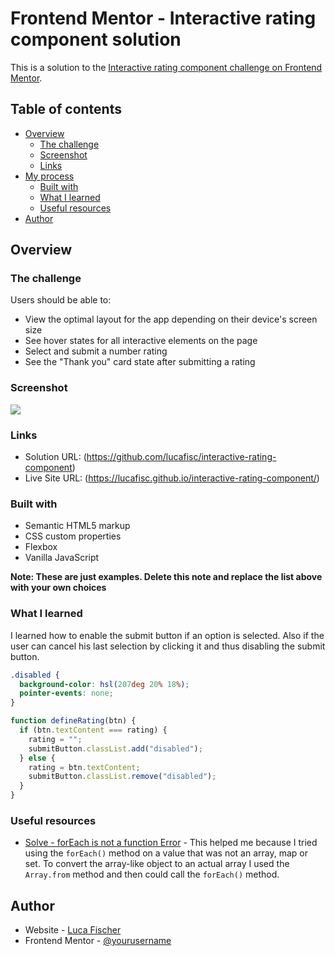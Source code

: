 # Frontend Mentor - Interactive rating component solution

This is a solution to the [Interactive rating component challenge on Frontend Mentor](https://www.frontendmentor.io/challenges/interactive-rating-component-koxpeBUmI).

## Table of contents

- [Overview](#overview)
  - [The challenge](#the-challenge)
  - [Screenshot](#screenshot)
  - [Links](#links)
- [My process](#my-process)
  - [Built with](#built-with)
  - [What I learned](#what-i-learned)
  - [Useful resources](#useful-resources)
- [Author](#author)


## Overview

### The challenge

Users should be able to:

- View the optimal layout for the app depending on their device's screen size
- See hover states for all interactive elements on the page
- Select and submit a number rating
- See the "Thank you" card state after submitting a rating

### Screenshot

![](./screenshot.jpg)


### Links

- Solution URL: (https://github.com/lucafisc/interactive-rating-component)
- Live Site URL: (https://lucafisc.github.io/interactive-rating-component/)

### Built with

- Semantic HTML5 markup
- CSS custom properties
- Flexbox
- Vanilla JavaScript

**Note: These are just examples. Delete this note and replace the list above with your own choices**

### What I learned

I learned how to enable the submit button if an option is selected. Also if the user can cancel his last selection by clicking it and thus disabling the submit button.


```css
.disabled {
  background-color: hsl(207deg 20% 18%);
  pointer-events: none;
}
```

```js
function defineRating(btn) {
  if (btn.textContent === rating) {
    rating = "";
    submitButton.classList.add("disabled");
  } else {
    rating = btn.textContent;
    submitButton.classList.remove("disabled");
  }
}
```

### Useful resources

- [Solve - forEach is not a function Error](https://bobbyhadz.com/blog/javascript-typeerror-foreach-is-not-a-function#:~:text=The%20%22forEach%20is%20not%20a,arrays%2C%20Map%20or%20Set%20objects.) - This helped me because I tried using the `forEach()` method on a value that was not an array, map or set. To convert the array-like object to an actual array I used the `Array.from` method and then could call the `forEach()` method.


## Author

- Website - [Luca Fischer](https://github.com/lucafisc)
- Frontend Mentor - [@yourusername](https://www.frontendmentor.io/profile/lucafisc)
